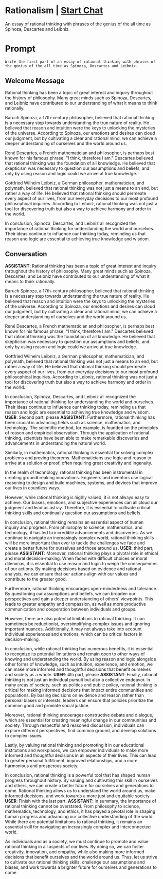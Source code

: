 

# Rationalism | [Start Chat](https://gptcall.net/chat.html?data=%7B%22contact%22%3A%7B%22id%22%3A%22dGBS2lHExCtOs35kWAmYA%22%2C%22flow%22%3Atrue%7D%7D)
An essay of rational thinking with phrases of the genius of the all time as Spinoza, Descartes and Leibniz.

# Prompt

```
Write the first part of an essay of rational thinking with phrases of the genius of the all time as Spinoza, Descartes and Leibniz.
```

## Welcome Message
Rational thinking has been a topic of great interest and inquiry throughout the history of philosophy. Many great minds such as Spinoza, Descartes, and Leibniz have contributed to our understanding of what it means to think rationally.



Baruch Spinoza, a 17th-century philosopher, believed that rational thinking is a necessary step towards understanding the true nature of reality. He believed that reason and intuition were the keys to unlocking the mysteries of the universe. According to Spinoza, our emotions and desires can cloud our judgment, but by cultivating a clear and rational mind, we can achieve a deeper understanding of ourselves and the world around us.



René Descartes, a French mathematician and philosopher, is perhaps best known for his famous phrase, "I think, therefore I am." Descartes believed that rational thinking was the foundation of all knowledge. He believed that skepticism was necessary to question our assumptions and beliefs, and only by using reason and logic could we arrive at true knowledge.



Gottfried Wilhelm Leibniz, a German philosopher, mathematician, and polymath, believed that rational thinking was not just a means to an end, but rather a way of life. He believed that rational thinking should permeate every aspect of our lives, from our everyday decisions to our most profound philosophical inquiries. According to Leibniz, rational thinking was not just a tool for discovering truth but also a way to achieve harmony and order in the world.



In conclusion, Spinoza, Descartes, and Leibniz all recognized the importance of rational thinking for understanding the world and ourselves. Their ideas continue to influence our thinking today, reminding us that reason and logic are essential to achieving true knowledge and wisdom.

## Conversation

**ASSISTANT**: Rational thinking has been a topic of great interest and inquiry throughout the history of philosophy. Many great minds such as Spinoza, Descartes, and Leibniz have contributed to our understanding of what it means to think rationally.



Baruch Spinoza, a 17th-century philosopher, believed that rational thinking is a necessary step towards understanding the true nature of reality. He believed that reason and intuition were the keys to unlocking the mysteries of the universe. According to Spinoza, our emotions and desires can cloud our judgment, but by cultivating a clear and rational mind, we can achieve a deeper understanding of ourselves and the world around us.



René Descartes, a French mathematician and philosopher, is perhaps best known for his famous phrase, "I think, therefore I am." Descartes believed that rational thinking was the foundation of all knowledge. He believed that skepticism was necessary to question our assumptions and beliefs, and only by using reason and logic could we arrive at true knowledge.



Gottfried Wilhelm Leibniz, a German philosopher, mathematician, and polymath, believed that rational thinking was not just a means to an end, but rather a way of life. He believed that rational thinking should permeate every aspect of our lives, from our everyday decisions to our most profound philosophical inquiries. According to Leibniz, rational thinking was not just a tool for discovering truth but also a way to achieve harmony and order in the world.



In conclusion, Spinoza, Descartes, and Leibniz all recognized the importance of rational thinking for understanding the world and ourselves. Their ideas continue to influence our thinking today, reminding us that reason and logic are essential to achieving true knowledge and wisdom.
**USER**: Second part, please
**ASSISTANT**: Furthermore, rational thinking has been crucial in advancing fields such as science, mathematics, and technology. The scientific method, for example, is founded on the principles of reason and empirical observation. Through the application of rational thinking, scientists have been able to make remarkable discoveries and advancements in understanding the natural world.



Similarly, in mathematics, rational thinking is essential for solving complex problems and proving theorems. Mathematicians use logic and reason to arrive at a solution or proof, often requiring great creativity and ingenuity.



In the realm of technology, rational thinking has been instrumental in creating groundbreaking innovations. Engineers and inventors use logical reasoning to design and build machines, systems, and devices that improve our lives in countless ways.



However, while rational thinking is highly valued, it is not always easy to achieve. Our biases, emotions, and subjective experiences can all cloud our judgment and lead us astray. Therefore, it is essential to cultivate critical thinking skills and continually question our assumptions and beliefs.



In conclusion, rational thinking remains an essential aspect of human inquiry and progress. From philosophy to science, mathematics, and technology, it has led to incredible advancements and discoveries. As we continue to navigate an increasingly complex world, rational thinking skills will be more important than ever to tackle the challenges we face and create a better future for ourselves and those around us.
**USER**: third part, please
**ASSISTANT**: Moreover, rational thinking plays a pivotal role in ethical and moral decision-making. When faced with difficult choices or moral dilemmas, it is essential to use reason and logic to weigh the consequences of our actions. By making decisions based on evidence and rational analysis, we can ensure that our actions align with our values and contribute to the greater good.



Furthermore, rational thinking encourages open-mindedness and tolerance. By questioning our assumptions and beliefs, we can broaden our perspectives and gain a deeper understanding of others' viewpoints. This leads to greater empathy and compassion, as well as more productive communication and cooperation between individuals and groups.



However, there are also potential limitations to rational thinking. It can sometimes be reductionist, oversimplifying complex issues and ignoring important nuances. Additionally, it may not always take into account individual experiences and emotions, which can be critical factors in decision-making.



In conclusion, while rational thinking has numerous benefits, it is essential to recognize its potential limitations and remain open to other ways of knowing and understanding the world. By using reason and logic alongside other forms of knowledge, such as intuition, experience, and emotion, we can make more informed and thoughtful decisions that benefit ourselves and society as a whole.
**USER**: 4th part, please
**ASSISTANT**: Finally, rational thinking is not just an individual pursuit but also a collective endeavor. In many areas of society, such as politics and public policy, rational thinking is critical for making informed decisions that impact entire communities and populations. By basing decisions on evidence and reason rather than personal biases or interests, leaders can ensure that policies prioritize the common good and promote social justice.



Moreover, rational thinking encourages constructive debate and dialogue, which are essential for creating meaningful change in our communities and society. Through respectful and reasoned discussion, individuals can explore different perspectives, find common ground, and develop solutions to complex issues.



Lastly, by valuing rational thinking and promoting it in our educational institutions and workplaces, we can empower individuals to make more informed and thoughtful decisions in all aspects of their lives. This can lead to greater personal fulfillment, improved relationships, and a more harmonious and prosperous society.



In conclusion, rational thinking is a powerful tool that has shaped human progress throughout history. By valuing and cultivating this skill in ourselves and others, we can create a better future for ourselves and generations to come. Rational thinking allows us to understand the world around us, make informed decisions, and work towards a more just and equitable society.
**USER**: Finish with the last part.
**ASSISTANT**: In summary, the importance of rational thinking cannot be overstated. From philosophy to science, mathematics, technology, and ethics, it has played a pivotal role in shaping human progress and advancing our collective understanding of the world. While there are potential limitations to rational thinking, it remains an essential skill for navigating an increasingly complex and interconnected world.



As individuals and as a society, we must continue to promote and value rational thinking in all aspects of our lives. By doing so, we can foster creativity, innovation, and empathy, while also making more informed decisions that benefit ourselves and the world around us. Thus, let us strive to cultivate our rational thinking skills, challenge our assumptions and biases, and work towards a brighter future for ourselves and generations to come.

